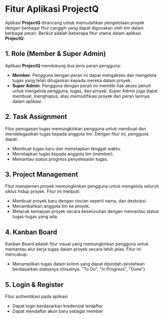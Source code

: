 # Fitur Aplikasi ProjectQ

Aplikasi **ProjectQ** dirancang untuk memudahkan pengelolaan proyek dengan berbagai fitur canggih yang dapat digunakan oleh tim dalam berbagai peran. Berikut adalah beberapa fitur utama dalam aplikasi **ProjectQ**:

## 1. Role (Member & Super Admin)
Aplikasi **ProjectQ** mendukung dua jenis peran pengguna:
- **Member**: Pengguna dengan peran ini dapat mengakses dan mengelola tugas yang telah ditugaskan kepada mereka dalam proyek.
- **Super Admin**: Pengguna dengan peran ini memiliki hak akses penuh untuk mengelola pengguna, tugas, dan proyek. Super Admin juga dapat membuat, menghapus, atau memodifikasi proyek dan peran lainnya dalam aplikasi.

## 2. Task Assignment
Fitur penugasan tugas memungkinkan pengguna untuk membuat dan mendelegasikan tugas kepada anggota tim. Dengan fitur ini, pengguna dapat:
- Membuat tugas baru dan menetapkan tenggat waktu.
- Menetapkan tugas kepada anggota tim (member).
- Memantau status progress penyelesaian tugas.

## 3. Project Management
Fitur manajemen proyek memungkinkan pengguna untuk mengelola seluruh siklus hidup proyek. Fitur ini meliputi:
- Membuat proyek baru dengan rincian seperti nama, dan deskripsi.
- Menambahkan anggota tim ke proyek.
- Melacak kemajuan proyek secara keseluruhan dengan memantau status tugas-tugas yang ada.

## 4. Kanban Board
Kanban Board adalah fitur visual yang memungkinkan pengguna untuk memantau alur kerja tugas dalam proyek secara lebih jelas. Fitur ini mencakup:
- Menampilkan tugas dalam kolom yang dapat dipindah-pindahkan berdasarkan statusnya (misalnya: "To Do", "In Progress", "Done").

## 5. Login & Register
Fitur authentikasi pada aplikasi
- Dapat login berdasarkan kredensial terdaftar
- Dapat mendaftar akun baru sebagai member